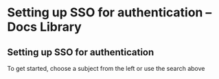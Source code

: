 # Setting up SSO for authentication – Docs Library

## Setting up SSO for authentication

To get started, choose a subject from the left or use the search above

